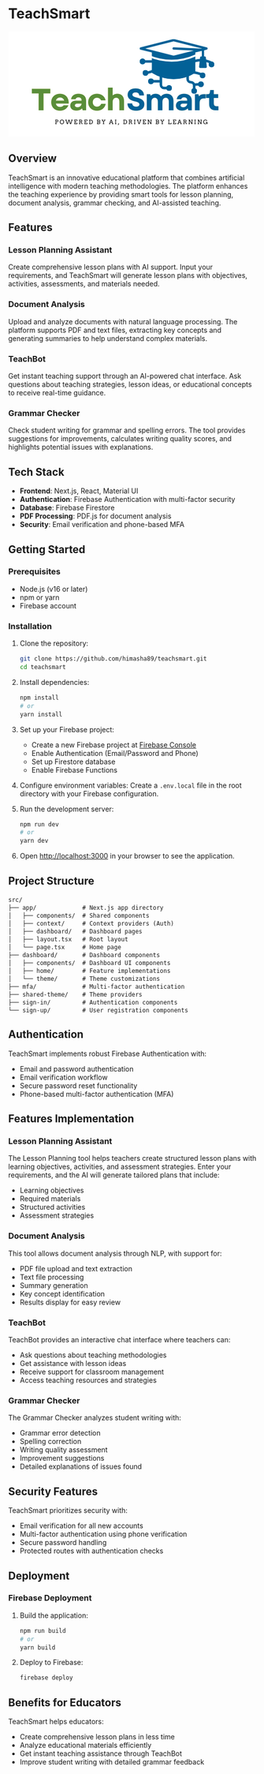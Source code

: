 # TeachSmart

![TeachSmart Logo](public/icon.png)

## Overview

TeachSmart is an innovative educational platform that combines artificial intelligence with modern teaching methodologies. The platform enhances the teaching experience by providing smart tools for lesson planning, document analysis, grammar checking, and AI-assisted teaching.

## Features

### Lesson Planning Assistant
Create comprehensive lesson plans with AI support. Input your requirements, and TeachSmart will generate lesson plans with objectives, activities, assessments, and materials needed.

### Document Analysis
Upload and analyze documents with natural language processing. The platform supports PDF and text files, extracting key concepts and generating summaries to help understand complex materials.

### TeachBot
Get instant teaching support through an AI-powered chat interface. Ask questions about teaching strategies, lesson ideas, or educational concepts to receive real-time guidance.

### Grammar Checker
Check student writing for grammar and spelling errors. The tool provides suggestions for improvements, calculates writing quality scores, and highlights potential issues with explanations.

## Tech Stack

- **Frontend**: Next.js, React, Material UI
- **Authentication**: Firebase Authentication with multi-factor security
- **Database**: Firebase Firestore
- **PDF Processing**: PDF.js for document analysis
- **Security**: Email verification and phone-based MFA

## Getting Started

### Prerequisites

- Node.js (v16 or later)
- npm or yarn
- Firebase account

### Installation

1. Clone the repository:
   ```bash
   git clone https://github.com/himasha89/teachsmart.git
   cd teachsmart
   ```

2. Install dependencies:
   ```bash
   npm install
   # or
   yarn install
   ```

3. Set up your Firebase project:
   - Create a new Firebase project at [Firebase Console](https://console.firebase.google.com/)
   - Enable Authentication (Email/Password and Phone)
   - Set up Firestore database
   - Enable Firebase Functions

4. Configure environment variables:
   Create a `.env.local` file in the root directory with your Firebase configuration.

5. Run the development server:
   ```bash
   npm run dev
   # or
   yarn dev
   ```

6. Open [http://localhost:3000](http://localhost:3000) in your browser to see the application.

## Project Structure

```
src/
├── app/             # Next.js app directory
│   ├── components/  # Shared components
│   ├── context/     # Context providers (Auth)
│   ├── dashboard/   # Dashboard pages
│   ├── layout.tsx   # Root layout
│   └── page.tsx     # Home page
├── dashboard/       # Dashboard components
│   ├── components/  # Dashboard UI components
│   ├── home/        # Feature implementations
│   └── theme/       # Theme customizations
├── mfa/             # Multi-factor authentication
├── shared-theme/    # Theme providers
├── sign-in/         # Authentication components
└── sign-up/         # User registration components
```

## Authentication

TeachSmart implements robust Firebase Authentication with:
- Email and password authentication
- Email verification workflow
- Secure password reset functionality
- Phone-based multi-factor authentication (MFA)

## Features Implementation

### Lesson Planning Assistant
The Lesson Planning tool helps teachers create structured lesson plans with learning objectives, activities, and assessment strategies. Enter your requirements, and the AI will generate tailored plans that include:
- Learning objectives
- Required materials
- Structured activities
- Assessment strategies

### Document Analysis
This tool allows document analysis through NLP, with support for:
- PDF file upload and text extraction
- Text file processing
- Summary generation
- Key concept identification
- Results display for easy review

### TeachBot
TeachBot provides an interactive chat interface where teachers can:
- Ask questions about teaching methodologies
- Get assistance with lesson ideas
- Receive support for classroom management
- Access teaching resources and strategies

### Grammar Checker
The Grammar Checker analyzes student writing with:
- Grammar error detection
- Spelling correction
- Writing quality assessment
- Improvement suggestions
- Detailed explanations of issues found

## Security Features

TeachSmart prioritizes security with:
- Email verification for all new accounts
- Multi-factor authentication using phone verification
- Secure password handling
- Protected routes with authentication checks

## Deployment

### Firebase Deployment

1. Build the application:
   ```bash
   npm run build
   # or
   yarn build
   ```

2. Deploy to Firebase:
   ```bash
   firebase deploy
   ```

## Benefits for Educators

TeachSmart helps educators:
- Create comprehensive lesson plans in less time
- Analyze educational materials efficiently
- Get instant teaching assistance through TeachBot
- Improve student writing with detailed grammar feedback